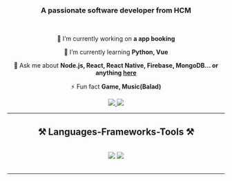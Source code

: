 
<h3 align="center">A passionate software developer from HCM</h3>

<br/>

<div align="center">
 
 🔭 I’m currently working on **a app booking**
 
 🌱 I’m currently learning **Python, Vue**

 💬 Ask me about **Node.js, React, React Native, Firebase, MongoDB... or anything [here](https://github.com/nyattonguyen/nyattonuyen)**

 ⚡ Fun fact **Game, Music(Balad)**
 
 </div>
 
<div align="center"> 
  <a href="mailto:nguyen.c.k.nhat@gmail.com">
    <img src="https://img.shields.io/badge/Gmail-333333?style=for-the-badge&logo=gmail&logoColor=red" />
  </a>
  <a href="https://www.linkedin.com/in/nhat-nguyen-2398b6285/" target="_blank">
    <img src="https://img.shields.io/badge/LinkedIn-0077B5?style=for-the-badge&logo=linkedin&logoColor=white" target="_blank" />
  </a>
</div>

 <hr/>
 
<h2 align="center">⚒️ Languages-Frameworks-Tools ⚒️</h2>
<br/>
<div align="center">
    <img src="https://skillicons.dev/icons?i=react,bootstrap,mui,html,css,vscode,github,figma,tailwind,git" />
    <img src="https://skillicons.dev/icons?i=nodejs,python,javascript,typescript,express,firebase,mongodb,mysql,postgresql,php" /><br>
</div>

<br/>
<hr/>

